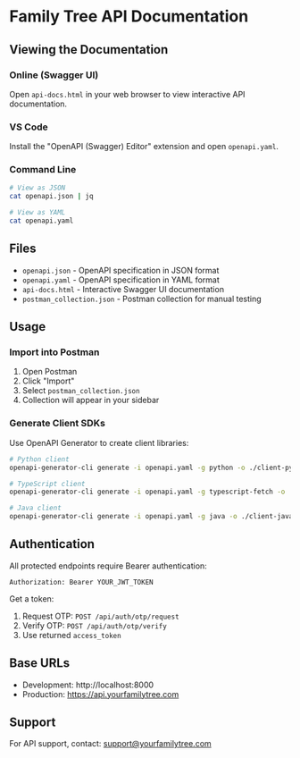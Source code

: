 # Family Tree API Documentation

## Viewing the Documentation

### Online (Swagger UI)

Open `api-docs.html` in your web browser to view interactive API documentation.

### VS Code

Install the "OpenAPI (Swagger) Editor" extension and open `openapi.yaml`.

### Command Line

```bash
# View as JSON
cat openapi.json | jq

# View as YAML
cat openapi.yaml
```

## Files

- `openapi.json` - OpenAPI specification in JSON format
- `openapi.yaml` - OpenAPI specification in YAML format
- `api-docs.html` - Interactive Swagger UI documentation
- `postman_collection.json` - Postman collection for manual testing

## Usage

### Import into Postman

1. Open Postman
2. Click "Import"
3. Select `postman_collection.json`
4. Collection will appear in your sidebar

### Generate Client SDKs

Use OpenAPI Generator to create client libraries:

```bash
# Python client
openapi-generator-cli generate -i openapi.yaml -g python -o ./client-python

# TypeScript client
openapi-generator-cli generate -i openapi.yaml -g typescript-fetch -o ./client-typescript

# Java client
openapi-generator-cli generate -i openapi.yaml -g java -o ./client-java
```

## Authentication

All protected endpoints require Bearer authentication:

```
Authorization: Bearer YOUR_JWT_TOKEN
```

Get a token:
1. Request OTP: `POST /api/auth/otp/request`
2. Verify OTP: `POST /api/auth/otp/verify`
3. Use returned `access_token`

## Base URLs

- Development: http://localhost:8000
- Production: https://api.yourfamilytree.com

## Support

For API support, contact: support@yourfamilytree.com
